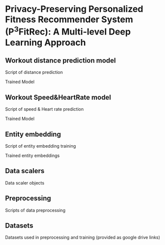 # Privacy-Preserving Personalized Fitness Recommender System (P<sup>3</sup>FitRec): A Multi-level Deep Learning Approach

## Workout distance prediction model

Script of distance prediction

Trained Model

## Workout Speed&HeartRate model

Script of speed & Heart rate prediction

Trained Model

## Entity embedding

Script of entity embedding training

Trained entity embeddings

## Data scalers

Data scaler objects

## Preprocessing

Scripts of data preprocessing

## Datasets

Datasets used in preprocessing and training (provided as google drive links)
